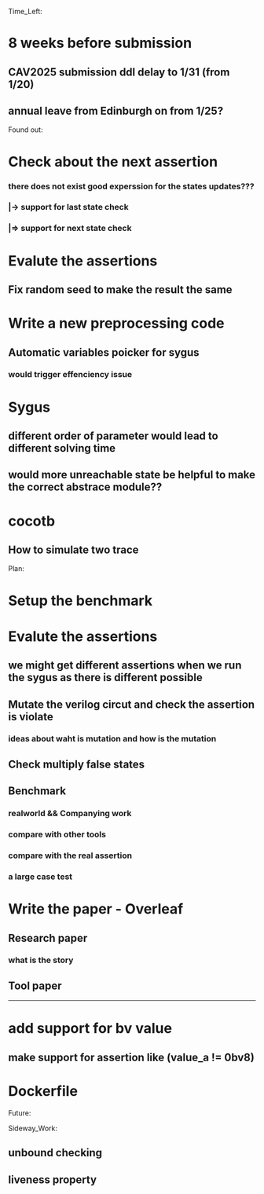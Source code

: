 Time_Left:
# 8 weeks before submission
## CAV2025 submission ddl delay to 1/31 (from 1/20)
## annual leave from Edinburgh on from 1/25?

Found out:
# Check about the next assertion
### there does not exist good experssion for the states updates???
### |-> support for last state check
### |=> support for next state check

# Evalute the assertions
## Fix random seed to make the result the same

# Write a new preprocessing code
## Automatic variables poicker for sygus 
### would trigger effenciency issue

# Sygus
## different order of parameter would lead to different solving time
## would more unreachable state be helpful to make the correct abstrace module??

# cocotb
## How to simulate two trace

Plan:
# Setup the benchmark
# Evalute the assertions
## we might get different assertions when we run the sygus as there is different possible
## Mutate the verilog circut and check the assertion is violate
### ideas about waht is mutation and how is the mutation
## Check multiply false states
## Benchmark
### realworld && Companying work
### compare with other tools
### compare with the real assertion
### a large case test

# Write the paper - Overleaf
## Research paper
### what is the story
## Tool paper
---------------------------



# add support for bv value
## make support for assertion like (value_a != 0bv8)

# Dockerfile

Future:


Sideway_Work: 
##  unbound checking
##  liveness property
